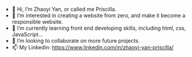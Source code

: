 - 👋 Hi, I’m Zhaoyi Yan, or called me Priscilla.
- 👀 I’m interested in creating a website from zero, and make it become a responsible website.
- 🌱 I’m currently learning front end developing skills, including html, css, JavaScript...
- 💞️ I’m looking to collaborate on more future projects.
- 📫 My Linkedin: https://www.linkedin.com/in/zhaoyi-yan-priscilla/

<!---
priscillayouziqian/priscillayouziqian is a ✨ special ✨ repository because its `README.md` (this file) appears on your GitHub profile.
You can click the Preview link to take a look at your changes.
--->
